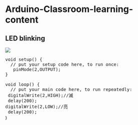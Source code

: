 # Arduino-Classroom-learning-content
## LED blinking
![](https://github.com/YuRen-Su/Arduino-Classroom-learning-content/blob/main/LED%20blink%20GIF.gif)
<pre><span class="pl-k">void</span> <span class="pl-en">setup</span>() {
  <span class="pl-c"><span class="pl-c">//</span> put your setup code here, to run once:</span>
   <span class="pl-c1">pinMode</span>(<span class="pl-c1">2</span>,OUTPUT);
}

<span class="pl-k">void</span> <span class="pl-en">loop</span>() {
  <span class="pl-c"><span class="pl-c">//</span> put your main code here, to run repeatedly:</span>
 <span class="pl-c1">digitalWrite</span>(<span class="pl-c1">2</span>,HIGH);<span class="pl-c"><span class="pl-c">//</span>滅</span>
 <span class="pl-c1">delay</span>(<span class="pl-c1">200</span>);
<span class="pl-c1">digitalWrite</span>(<span class="pl-c1">2</span>,LOW);<span class="pl-c"><span class="pl-c">//</span>亮</span>
 <span class="pl-c1">delay</span>(<span class="pl-c1">200</span>);
｝</pre>
